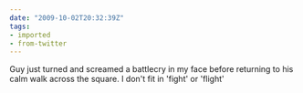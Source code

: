 ```yaml
---
date: "2009-10-02T20:32:39Z"
tags:
- imported
- from-twitter
---
```

Guy just turned and screamed a battlecry in my face before returning to his calm walk across the square. I don't fit in 'fight' or 'flight'
